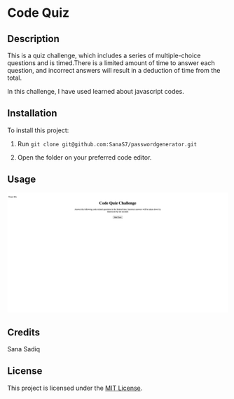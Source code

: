 
# Code Quiz

## Description
This is a quiz challenge, which includes a series of multiple-choice questions and is timed.There is a limited amount of time to answer each question, and incorrect answers will result in a deduction of time from the total.

In this challenge, I have used learned about javascript codes.

## Installation

To install this project:
1. Run
`git clone git@github.com:SanaS7/passwordgenerator.git`

2. Open the folder on your preferred code editor.


## Usage

<img src="images/codequizimage.png" alt="codequiz">


## Credits

Sana Sadiq

## License

This project is licensed under the [MIT License](https://opensource.org/license/mit/).
